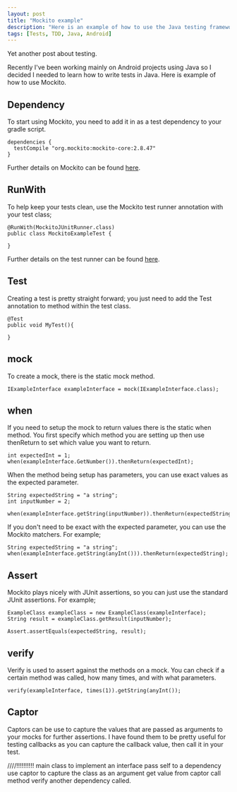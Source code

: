 ```yaml
---
layout: post
title: "Mockito example"
description: "Here is an example of how to use the Java testing framework Mockito"
tags: [Tests, TDD, Java, Android]
---
```


Yet another post about testing.

Recently I've been working mainly on Android projects using Java so I decided I needed to learn how to write tests in Java.
Here is example of how to use Mockito.

## Dependency

To start using Mockito, you need to add it in as a test dependency to your gradle script.

    dependencies {
      testCompile "org.mockito:mockito-core:2.8.47"
    }

Further details on Mockito can be found [here](http://site.mockito.org/).


## RunWith

To help keep your tests clean, use the Mockito test runner annotation with your test class;

    @RunWith(MockitoJUnitRunner.class)
    public class MockitoExampleTest {

    }
    
Further details on the test runner can be found [here](http://javadoc.io/doc/org.mockito/mockito-core/2.8.47).

## Test

Creating a test is pretty straight forward; you just need to add the Test annotation to method within the test class.

    @Test
    public void MyTest(){
        
    }

## mock

To create a mock, there is the static mock method.

    IExampleInterface exampleInterface = mock(IExampleInterface.class);

## when

If you need to setup the mock to return values there is the static when method.
You first specify which method you are setting up then use thenReturn to set which value you want 
to return.

    int expectedInt = 1;
    when(exampleInterface.GetNumber()).thenReturn(expectedInt);

When the method being setup has parameters, you can use exact values as the expected parameter.

    String expectedString = "a string";
    int inputNumber = 2;

    when(exampleInterface.getString(inputNumber)).thenReturn(expectedString);

If you don't need to be exact with the expected parameter, you can use the Mockito matchers.
For example;

    String expectedString = "a string";
    when(exampleInterface.getString(anyInt())).thenReturn(expectedString);

## Assert

Mockito plays nicely with JUnit assertions, so you can just use the standard JUnit assertions.
For example;

    ExampleClass exampleClass = new ExampleClass(exampleInterface);
    String result = exampleClass.getResult(inputNumber);

    Assert.assertEquals(expectedString, result);

## verify 

Verify is used to assert against the methods on a mock. You can check if a certain method was 
called, how many times, and with what parameters.

    verify(exampleInterface, times(1)).getString(anyInt());

## Captor

Captors can be use to capture the values that are passed as arguments to your mocks for further assertions.
I have found them to be pretty useful for testing callbacks as you can capture the callback value, then call it in your test.

////!!!!!!!!!!
main class to implement an interface
pass self to a dependency
use captor to capture the class as an argument
get value from captor
call method
verify another dependency called.





